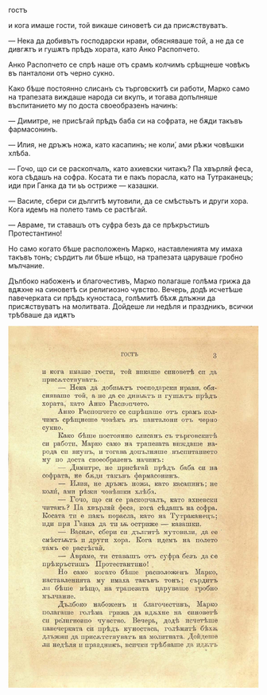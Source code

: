 ﻿гостъ

и кога имаше гости, той викаше синоветѣ си да присѫствуватъ.

— Нека да добивътъ господарски нрави, обясняваше той, а не да се дивгѫтъ и гушѫтъ прѣдъ хората, като Анко Распопчето.

Анко Распопчето се спрѣ наше отъ срамъ колчимъ срѣщнеше човѣкъ въ панталони отъ черно сукно.

Како бѣше постоянно слисанъ съ търговскитѣ си работи, Марко само на трапезата виждаше народа си вкупъ, и тогава допълняше въспитанието му по доста своеобразенъ начинъ:

— Димитре, не присѣгай прѣдъ баба си на софрата, не бѫди такъвъ фармасонинъ.

— Илия, не дръжъ ножа, като касапинъ; не коли́, ами рѣжи човѣшки хлѣба.

— Гочо, що си се раскопчалъ, като ахиевски читакъ? Па хвърляй феса, кога сѣдашъ на софра. Косата ти е пакъ порасла, като на Тутраканецъ; иди при Ганка да ти ьъ остриже — казашки.

— Василе, сбери си дългитѣ мутовили, да се смѣстьътъ и други хора. Кога идемъ на полето тамъ се растѣгай.

— Авраме, ти ставашъ отъ суфра безъ да се прѣкръстишъ Протестантино!

Но само когато бѣше расположенъ Марко, наставленията му имаха такъвъ тонъ; сърдитъ ли бѣше нѣщо, на трапезата царуваше гробно мълчание.

Дълбоко набоженъ и благочестивъ, Марко полагаше голѣма грижа да вдѫхне на синоветѣ си религиозно чувство. Вечерь, додѣ исчетѣше павечерката си прѣдъ куностаса, голѣмитѣ бѣхѫ длъжни да присѫствуватъ на молитвата. Дойдеше ли недѣля и праздникъ, всички трѣбваше да идѫтъ

![original](../images/010.jpg)

